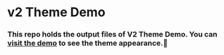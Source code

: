 # v2 Theme Demo

### This repo holds the output files of V2 Theme Demo. You can [visit the demo](https://vuepress-theme-hope.github.io/v2-demo/) to see the theme appearance.:tada:
